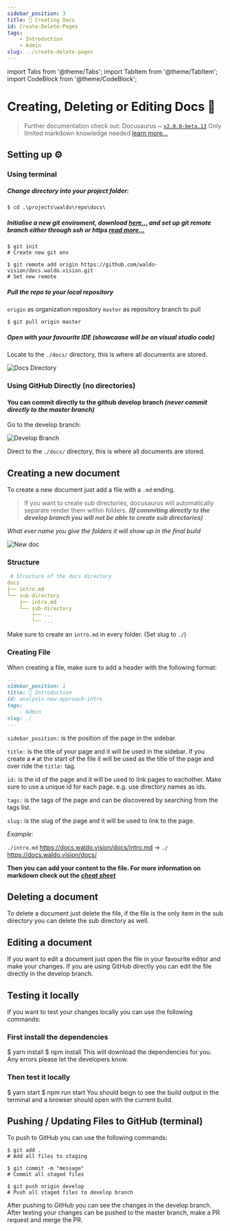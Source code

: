 ```yaml
---
sidebar_position: 3
title: 📄 Creating Docs
id: Create-Delete-Pages
tags:
    - Introduction
    - Admin
slug: ../create-delete-pages
---
```

import Tabs from '@theme/Tabs';
import TabItem from '@theme/TabItem';
import CodeBlock from '@theme/CodeBlock';

# Creating, Deleting or Editing Docs 📄
> Further documentation check out: Docusaurus ~ [`v2.0.0-beta.13`](https://docusaurus.io/docs) 
>  Only limited markdown knowledge needed [learn more...](https://www.markdownguide.org/cheat-sheet/)

## Setting up ⚙️

###  Using terminal
##### Change directory into your project folder:
```shell
$ cd .\projects\waldo\repo\docs\
```
##### Initialise a new git enviroment, download [here...](https://git-scm.com/download/) and set up git remote branch either through ssh or https [read more...](https://docs.github.com/en/get-started/getting-started-with-git/managing-remote-repositories)
```shell
$ git init
# Create new git env

$ git remote add origin https://github.com/waldo-vision/docs.waldo.vision.git
# Set new remote
```

##### Pull the repo to your local repository 
`origin` as organization repository
`master` as repository branch to pull
```shell
$ git pull origin master
```
##### Open with your favourite IDE *(showcaase will be on visual studio code)*
Locate to the `./docs/` directory, this is where all documents are stored.

![Docs Directory](https://i.ibb.co/YQzDpDT/image.png)

### Using GitHub Directly (no directories)
#### You can commit directly to the github develop branch *(never commit directly to the master branch)*
Go to the develop branch:

![Develop Branch](https://i.ibb.co/Lh56DpQ/image.png)

Direct to the `./docs/` directory, this is where all documents are stored.

## Creating a new document

To create a new document just add a file with a `.md` ending.
>If you want to create sub directories, docusaurus will automatically separate render them within folders. ***(If commiting directly to the develop branch you will not be able to create sub directories)***

*What ever name you give the folders it will show up in the final build*

![New doc](https://i.ibb.co/yBBcw0D/image.png)

### Structure
```yaml
 # Structure of the docs directory
docs
├── intro.md
└── sub-directory
    ├── intro.md
    └── sub-directory
        ├── ...
        └── ...
```

Make sure to create an `intro.md` in every folder. (Set slug to `./`)

### Creating File
When creating a file, make sure to add a header with the following format:
```markdown 
---
sidebar_position: 1      
title: 👋 Introduction      
id: analysis-new-approach-intro       
tags:
    - Admin
slug: ./
---
```
`sidebar_position:` is the position of the page in the sidebar.

`title:` is the title of your page and it will be used in the sidebar. If you create a `#` at the start of the file it will be used as the title of the page and over ride the `title:` tag.

`id:` is the id of the page and it will be used to link pages to eachother. Make sure to use a unique id for each page. e.g. use directory names as ids.

`tags:` is the tags of the page and can be discovered by searching from the tags list.

`slug:` is the slug of the page and it will be used to link to the page. 

*Example:*

`./intro.md` https://docs.waldo.vision/docs/intro.md -> `./` https://docs.waldo.vision/docs/


**Then you can add your content to the file. For more information on markdown check out the *[cheat sheet](https://www.markdownguide.org/cheat-sheet/)***

## Deleting a document
To delete a document just delete the file, if the file is the only item in the sub directory you can delete the sub directory as well.

## Editing a document
If you want to edit a document just open the file in your favourite editor and make your changes.
If you are using GitHub directly you can edit the file directly in the develop branch.

## Testing it locally
If you want to test your changes locally you can use the following commands:
### First install the dependencies
<Tabs>
  <TabItem value="yarn" label="Installing dependencies with yarn" default>
    <CodeBlock language="bash">
      $ yarn install
    </CodeBlock>
  </TabItem>
  <TabItem value="npm" label="Installing dependencies with npm">
    <CodeBlock language="bash">
      $ npm install
    </CodeBlock>
  </TabItem>
</Tabs>
This will download the dependencies for you. Any errors please let the developers know.

### Then test it locally
<Tabs>
  <TabItem value="yarn" label="Testing locally with yarn" default>
    <CodeBlock language="bash">
      $ yarn start
    </CodeBlock>
  </TabItem>
  <TabItem value="npm" label="Testing locally with npm">
    <CodeBlock language="bash">
      $ npm run start
    </CodeBlock>
  </TabItem>
</Tabs>
You should beign to see the build output in the terminal and a browser should open with the current build.


## Pushing / Updating Files to GitHub (terminal)
To push to GitHub you can use the following commands:
```shell
$ git add .
# Add all files to staging

$ git commit -m "message"
# Commit all staged files

$ git push origin develop
# Push all staged files to develop branch
```
After pushing to GitHub you can see the changes in the develop branch. After testing your changes can be pushed to the master branch, make a PR request and merge the PR.
